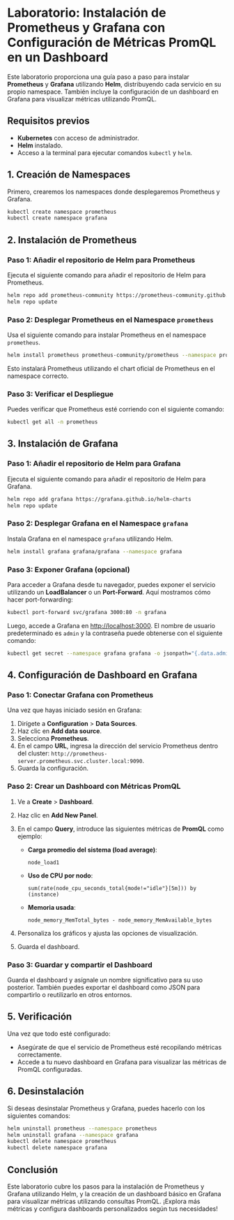 # Laboratorio: Instalación de Prometheus y Grafana con Configuración de Métricas PromQL en un Dashboard

Este laboratorio proporciona una guía paso a paso para instalar **Prometheus** y **Grafana** utilizando **Helm**, distribuyendo cada servicio en su propio namespace. También incluye la configuración de un dashboard en Grafana para visualizar métricas utilizando PromQL.

## Requisitos previos

- **Kubernetes** con acceso de administrador.
- **Helm** instalado.
- Acceso a la terminal para ejecutar comandos `kubectl` y `helm`.

## 1. Creación de Namespaces

Primero, crearemos los namespaces donde desplegaremos Prometheus y Grafana.

```bash
kubectl create namespace prometheus
kubectl create namespace grafana
```

## 2. Instalación de Prometheus

### Paso 1: Añadir el repositorio de Helm para Prometheus

Ejecuta el siguiente comando para añadir el repositorio de Helm para Prometheus.

```bash
helm repo add prometheus-community https://prometheus-community.github.io/helm-charts
helm repo update
```

### Paso 2: Desplegar Prometheus en el Namespace `prometheus`

Usa el siguiente comando para instalar Prometheus en el namespace `prometheus`.

```bash
helm install prometheus prometheus-community/prometheus --namespace prometheus
```

Esto instalará Prometheus utilizando el chart oficial de Prometheus en el namespace correcto.

### Paso 3: Verificar el Despliegue

Puedes verificar que Prometheus esté corriendo con el siguiente comando:

```bash
kubectl get all -n prometheus
```

## 3. Instalación de Grafana

### Paso 1: Añadir el repositorio de Helm para Grafana

Ejecuta el siguiente comando para añadir el repositorio de Helm para Grafana.

```bash
helm repo add grafana https://grafana.github.io/helm-charts
helm repo update
```

### Paso 2: Desplegar Grafana en el Namespace `grafana`

Instala Grafana en el namespace `grafana` utilizando Helm.

```bash
helm install grafana grafana/grafana --namespace grafana
```

### Paso 3: Exponer Grafana (opcional)

Para acceder a Grafana desde tu navegador, puedes exponer el servicio utilizando un **LoadBalancer** o un **Port-Forward**. Aquí mostramos cómo hacer port-forwarding:

```bash
kubectl port-forward svc/grafana 3000:80 -n grafana
```

Luego, accede a Grafana en [http://localhost:3000](http://localhost:3000). El nombre de usuario predeterminado es `admin` y la contraseña puede obtenerse con el siguiente comando:

```bash
kubectl get secret --namespace grafana grafana -o jsonpath="{.data.admin-password}" | base64 --decode
```

## 4. Configuración de Dashboard en Grafana

### Paso 1: Conectar Grafana con Prometheus

Una vez que hayas iniciado sesión en Grafana:

1. Dirígete a **Configuration** > **Data Sources**.
2. Haz clic en **Add data source**.
3. Selecciona **Prometheus**.
4. En el campo **URL**, ingresa la dirección del servicio Prometheus dentro del cluster: `http://prometheus-server.prometheus.svc.cluster.local:9090`.
5. Guarda la configuración.

### Paso 2: Crear un Dashboard con Métricas PromQL

1. Ve a **Create** > **Dashboard**.
2. Haz clic en **Add New Panel**.
3. En el campo **Query**, introduce las siguientes métricas de **PromQL** como ejemplo:

   - **Carga promedio del sistema (load average)**:

     ```promql
     node_load1
     ```

   - **Uso de CPU por nodo**:

     ```promql
     sum(rate(node_cpu_seconds_total{mode!="idle"}[5m])) by (instance)
     ```

   - **Memoria usada**:

     ```promql
     node_memory_MemTotal_bytes - node_memory_MemAvailable_bytes
     ```

4. Personaliza los gráficos y ajusta las opciones de visualización.
5. Guarda el dashboard.

### Paso 3: Guardar y compartir el Dashboard

Guarda el dashboard y asígnale un nombre significativo para su uso posterior. También puedes exportar el dashboard como JSON para compartirlo o reutilizarlo en otros entornos.

## 5. Verificación

Una vez que todo esté configurado:

- Asegúrate de que el servicio de Prometheus esté recopilando métricas correctamente.
- Accede a tu nuevo dashboard en Grafana para visualizar las métricas de PromQL configuradas.

## 6. Desinstalación

Si deseas desinstalar Prometheus y Grafana, puedes hacerlo con los siguientes comandos:

```bash
helm uninstall prometheus --namespace prometheus
helm uninstall grafana --namespace grafana
kubectl delete namespace prometheus
kubectl delete namespace grafana
```

## Conclusión

Este laboratorio cubre los pasos para la instalación de Prometheus y Grafana utilizando Helm, y la creación de un dashboard básico en Grafana para visualizar métricas utilizando consultas PromQL. ¡Explora más métricas y configura dashboards personalizados según tus necesidades!
